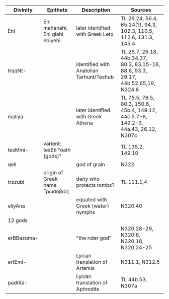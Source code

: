 | Divinity |    Epithets   |    Description  |    Sources   |
|----------|---------------|-----------------|--------------|
| Eni | Eni mahanahi, Eni qlahi ebiyehi | later identified with Greek Leto | TL 26.24, 56.4, 65.24(?), 94.3, 102.3, 110.5, 112.6, 131.3, 145.4 |
| trqqNt- |  | identified with Anatolian Tarhunt/Teshub | TL 26.7, 26.18, 44b.34.37, 80.3, 83.15-16, 88.6, 93.3, 29.17, 44b.52.65,19, N324.8 |
| maliya || later identified with Greek Athena| TL 75.5, 76.5, 80.3, 150.6, 45b.4, 149.12, 44c.5.7-8, 149.2-3, 44a.43, 26.12, N307c |
| tesMmi- | varient: tesEti "oath (gods)"|| TL 135.2, 149.10
| qeli | | god of grain | N322|
| trzzubi | origin of Greek name Τρωσοβιός | deity who protects tombs? | TL 111.1,4 |
| eliyAna | | equated with Greek (water) nymphs | N320.40 |
| 12 gods | | | 
| erBBazuma- | | "the rider god" | N320.28-29, N320.8, N320.18, N320.24-25
| ertEmi- | | Lycian translation of Artemis | N311.1, N312.5
| padrita- | | Lycian translation of Aphrodite | TL 44b.53, N307a
